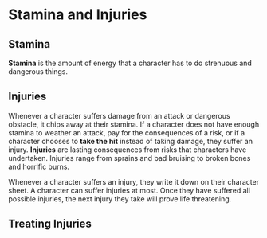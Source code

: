 # Stamina and Injuries

<!-- why have health tho? -->

<!-- Tension is necessary for drama. Nothing is more exciting than overcoming an obstacle where failure would have meant death. However, death from a single obstacle is unfulfilling-- we feel cheated when a single pit of spikes skewers our hero of the past several hours in the space of ten fateful seconds, particularly if we play that hero. -->

## Stamina

**Stamina** is the amount of energy that a character has to do strenuous and dangerous things. 

<!-- Stamina is a health bar based on Brawn. Players should be able to take about six hits before injuries, so high stamina characters should be around 50 to start and around 200 at max level (+2 skill dice, +15 brawn) -->



## Injuries

Whenever a character suffers damage from an attack or dangerous obstacle, it chips away at their stamina. If a character does not have enough stamina to weather an attack, pay for the consequences of a risk, or if a character chooses to **take the hit** instead of taking damage, they suffer an injury. **Injuries** are lasting consequences from risks that characters have undertaken. Injuries range from sprains and bad bruising to broken bones and horrific burns. 

Whenever a character suffers an injury, they write it down on their character sheet. A character can suffer <!-- some will-scaling number --> injuries at most. Once they have suffered all possible injuries, the next injury they take will prove life threatening.

<!-- Whenever a character attempts to do something  pertaining to an injury, they must spend a die on that injury. -->



## Treating Injuries

<!-- injuries can be treated by knowledge. -->

